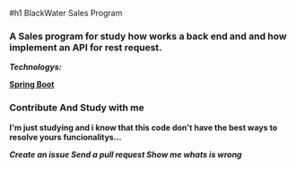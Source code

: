 #h1 BlackWater Sales Program

<h3> 
A Sales program for study how works a back end and and how implement an API for rest request.
</h3>

<b><i>Technologys:</i><b>

<a href="https://spring.io/tools3/sts/all">Spring Boot</a>

<h3>Contribute And Study with me</h3>

I'm just studying and i know that this code don't have the best ways to resolve yours funcionalitys... 

<i>Create an issue
Send a pull request 
Show me whats is wrong</i>
